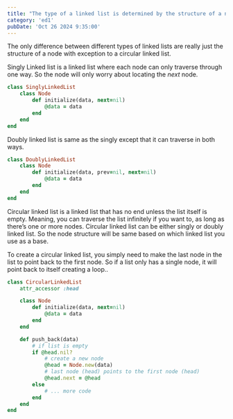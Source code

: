```yaml
---
title: "The type of a linked list is determined by the structure of a node"
category: 'ed1'
pubDate: 'Oct 26 2024 9:35:00'
---
```


The only difference between different types of linked lists are really just the structure of a node with exception to a circular linked list.

Singly Linked list is a linked list where each node can only traverse through one way. So the node will only worry about locating the _next_ node.
```rb
class SinglyLinkedList
	class Node
		def initialize(data, next=nil)
			@data = data
		end
	end
end
```

Doubly linked list is same as the singly except that it can traverse in both ways.
```rb
class DoublyLinkedList
	class Node
		def initialize(data, prev=nil, next=nil)
			@data = data
		end
	end
end
```

Circular linked list is a linked list that has no end unless the list itself is empty. Meaning, you can traverse the list infinitely if you want to, as long as there’s one or more nodes.
Circular linked list can be either singly or doubly linked list. So the node structure will be same based on which linked list you use as a base.

To create a circular linked list, you simply need to make the last node in the list to point back to the first node. So if a list only has a single node, it will point back to itself creating a loop..
```rb
class CircularLinkedList
	attr_accessor :head

	class Node
		def initialize(data, next=nil)
			@data = data
		end
	end

	def push_back(data)
		# if list is empty
		if @head.nil?
			# create a new node
			@head = Node.new(data)
			# last node (head) points to the first node (head)
			@head.next = @head
		else
			# ... more code
		end
	end
end
```